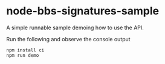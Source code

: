 # node-bbs-signatures-sample

A simple runnable sample demoing how to use the API.

Run the following and observe the console output

```
npm install ci
npm run demo
```
